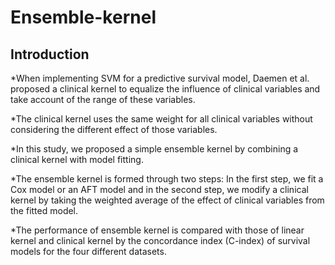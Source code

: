 # Ensemble-kernel

## Introduction
*When implementing SVM for a predictive survival model, Daemen et al. proposed a clinical kernel to equalize the influence of clinical variables and take account of the range of these variables.

*The clinical kernel uses the same weight for all clinical variables without considering the different effect of those variables.

*In this study, we proposed a simple ensemble kernel by combining a clinical kernel with model fitting.

*The ensemble kernel is formed through two steps:
    In the first step, we fit a Cox model or an AFT model and in the second step, we modify a clinical kernel by taking the weighted average of the effect of clinical variables from the fitted model.

*The performance of ensemble kernel is compared with those of linear kernel and clinical kernel by  the concordance index (C-index) of survival models for the four different datasets.